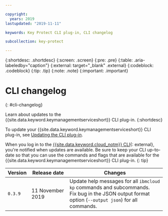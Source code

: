 ```yaml
---

copyright:
  years: 2019
lastupdated: "2019-11-11"

keywords: Key Protect CLI plug-in, CLI changelog

subcollection: key-protect

---
```


{:shortdesc: .shortdesc}
{:screen: .screen}
{:pre: .pre}
{:table: .aria-labeledby="caption"}
{:external: target="_blank" .external}
{:codeblock: .codeblock}
{:tip: .tip}
{:note: .note}
{:important: .important}

# CLI changelog
{: #cli-changelog}

Learn about updates to the {{site.data.keyword.keymanagementserviceshort}} CLI plug-in.
{:shortdesc}

To update your {{site.data.keyword.keymanagementserviceshort}} CLI plug-in, see [Updating the CLI plug-in](/docs/services/key-protect?topic=key-protect-set-up-cli#update-cli). 

When you log in to the [{{site.data.keyword.cloud_notm}} CLI](/docs/cli?topic=cloud-cli-getting-started){: external}, you're notified when updates are available. Be sure to keep your CLI up-to-date so that you can use the commands and flags that are available for the {{site.data.keyword.keymanagementserviceshort}} CLI plug-in.
{: tip}

| Version | Release date | Changes |
| ---- | --- | --- |
| `0.3.9` | 11 November 2019 | Update help messages for all `ibmcloud kp` commands and subcommands.</br>Fix bug in the JSON output format option (`--output json`) for all commands. |